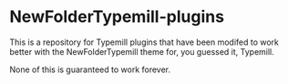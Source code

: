 # NewFolderTypemill-plugins

This is a repository for Typemill plugins that have been modifed to work better with the NewFolderTypemill theme for, you guessed it, Typemill.

None of this is guaranteed to work forever.
